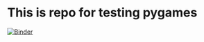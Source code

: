 # This is repo for testing pygames

[![Binder](https://mybinder.org/badge_logo.svg)](https://mybinder.org/v2/gh/nagamphil/pygames/HEAD)
